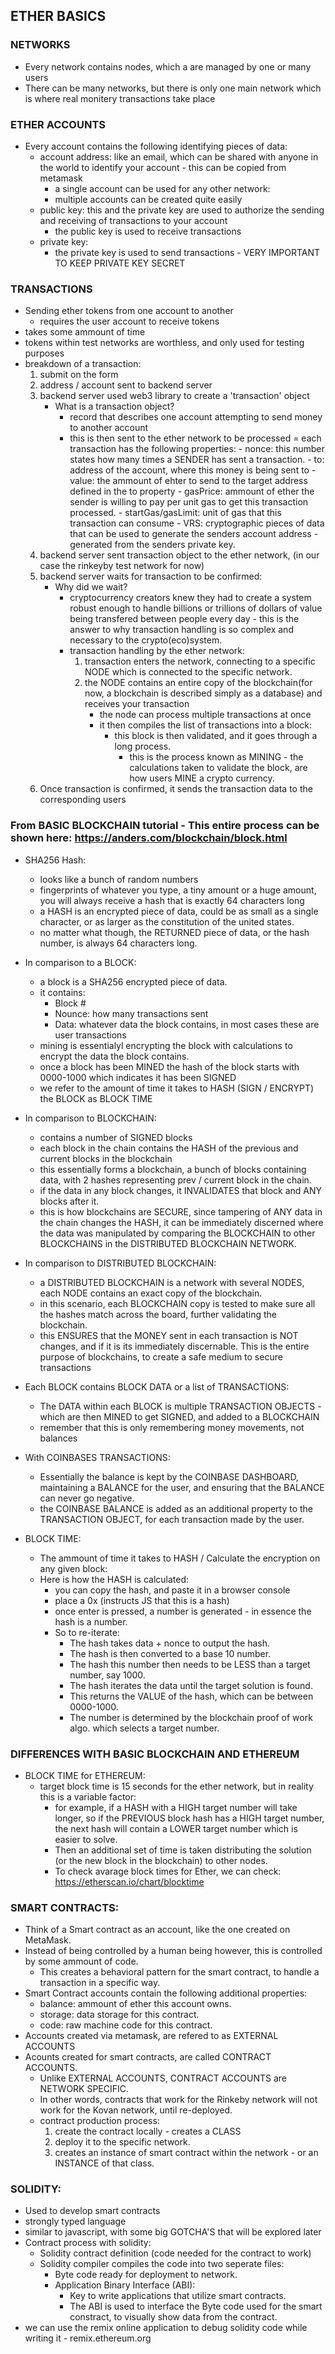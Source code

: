 ## ETHER BASICS

### NETWORKS

- Every network contains nodes, which a are managed by one or many users
- There can be many networks, but there is only one main network which is where real monitery transactions take place

### ETHER ACCOUNTS

- Every account contains the following identifying pieces of data:
	+ account address: like an email, which can be shared with anyone in the world to identify your account 	- this can be copied from metamask
		- a single account can be used for any other network:
		- multiple accounts can be created quite easily
	+ public key: this and the private key are used to authorize the sending and receiving of transactions to your account
		- the public key is used to receive transactions
	+ private key:
		- the private key is used to send transactions - VERY IMPORTANT TO KEEP PRIVATE KEY SECRET

### TRANSACTIONS

- Sending ether tokens from one account to another
	- requires the user account to receive tokens
- takes some ammount of time
- tokens within test networks are worthless, and only used for testing purposes
- breakdown of a transaction:
	1) submit on the form
	2) address / account sent to backend server
	3) backend server used web3 library to create a 'transaction' object
		+  What is a transaction object?
			+ record that describes one account attempting to send money to another account
			+ this is then sent to the ether network to be processed
				= each transaction has the following properties:
					- nonce: this number states how many times a SENDER has sent a transaction.
					- to: address of the account, where this money is being sent to
					- value: the ammount of ehter to send to the target address defined in the to property
					- gasPrice: ammount of ether the sender is willing to pay per unit gas to get this transaction processed.
					- startGas/gasLimit: unit of gas that this transaction can consume
					- VRS: cryptographic pieces of data that can be used to generate the senders account address - generated from the senders private key.
	4) backend server sent transaction object to the ether network, (in our case the rinkeyby test network for now) 
	5) backend server waits for transaction to be confirmed:
		+ Why did we wait?
			- cryptocurrency creators knew they had to create a system robust enough to handle billions or trillions of dollars of value being transfered between people every day - this is the answer to why transaction handling is so complex and necessary to the crypto(eco)system.
			- transaction handling by the ether network:
				1) transaction enters the network, connecting to a specific NODE which is connected to the specific network.
				2) the NODE contains an entire copy of the blockchain(for now, a blockchain is described simply as a database) and receives your transaction
					- the node can process multiple transactions at once
					- it then compiles the list of transactions into a block:
						- this block is then validated, and it goes through a long process.
							- this is the process known as MINING - the calculations taken to validate the block, are how users MINE a crypto currency. 
	6) Once transaction is confirmed, it sends the transaction data to the corresponding users

### From BASIC BLOCKCHAIN tutorial - This entire process can be shown here: https://anders.com/blockchain/block.html

- SHA256 Hash:
	- looks like a bunch of random numbers
	- fingerprints of whatever you type, a tiny amount or a huge amount, you will always receive a hash that is exactly 64 characters long
	- a HASH is an encrypted piece of data, could be as small as a single character, or as larger as the constitution of the united states.
	- no matter what though, the RETURNED piece of data, or the hash number, is always 64 characters long. 

- In comparison to a BLOCK:
	- a block is a SHA256 encrypted piece of data.
	- it contains:
		- Block #
		- Nounce: how many transactions sent 
		- Data: whatever data the block contains, in most cases these are user transactions
	- mining is essentialyl encrypting the block with calculations to encrypt the data the block contains.
	- once a block has been MINED the hash of the block starts with 0000-1000 which indicates it has been SIGNED
	- we refer to the amount of time it takes to HASH (SIGN / ENCRYPT) the BLOCK as BLOCK TIME

- In comparison to BLOCKCHAIN:
	- contains a number of SIGNED blocks
	- each block in the chain contains the HASH of the previous and current blocks in the blockchain
	- this essentially forms a blockchain, a bunch of blocks containing data, with 2 hashes representing prev / current block in the chain.
	- if the data in any block changes, it INVALIDATES that block and ANY blocks after it.
	- this is how blockchains are SECURE, since tampering of ANY data in the chain changes the HASH, it can be immediately discerned where the data was manipulated by comparing the BLOCKCHAIN to other BLOCKCHAINS in the DISTRIBUTED BLOCKCHAIN NETWORK.

- In comparison to DISTRIBUTED BLOCKCHAIN:
	-  a DISTRIBUTED BLOCKCHAIN is a network with several NODES, each NODE contains an exact copy of the blockchain.
	- in this scenario, each BLOCKCHAIN copy is tested to make sure all the hashes match across the board, further validating the blockchain.
	- this ENSURES that the MONEY sent in each transaction is NOT changes, and if it is its immediately discernable. This is the entire purpose of blockchains, to create a safe medium to secure transactions

- Each BLOCK contains BLOCK DATA or a list of TRANSACTIONS:
	- The DATA within each BLOCK is multiple TRANSACTION OBJECTS - which are then MINED to get SIGNED, and added to a BLOCKCHAIN
	- remember that this is only remembering money movements, not balances

- With COINBASES TRANSACTIONS:
	- Essentially the balance is kept by the COINBASE DASHBOARD, maintaining a BALANCE for the user, and ensuring that the BALANCE can never go negative.
	- the COINBASE BALANCE is added as an additional property to the TRANSACTION OBJECT, for each transaction made by the user.

- BLOCK TIME:
	- The ammount of time it takes to HASH / Calculate the encryption on any given block:
	- Here is how the HASH is calculated:
		- you can copy the hash, and paste it in a browser console
		- place a 0x (instructs JS that this is a hash)
		- once enter is pressed, a number is generated - in essence the hash is a number.
		- So to re-iterate:
			- The hash takes data + nonce to output the hash.
			- The hash is then converted to a base 10 number.
			- The hash this number then needs to be LESS than a target number, say 1000.
			- The hash iterates the data until the target solution is found.
			- This returns the VALUE of the hash, which can be between 0000-1000.
			- The number is determined by the blockchain proof of work algo. which selects a target number.

### DIFFERENCES WITH BASIC BLOCKCHAIN AND ETHEREUM

- BLOCK TIME for ETHEREUM:
	- target block time is 15 seconds for the ether network, but in reality this is a variable factor:
		- for example, if a HASH with a HIGH target number will take longer, so if the PREVIOUS block hash has a HIGH target number, the next hash will contain a LOWER target number which is easier to solve.
		- Then an additional set of time is taken distributing the solution (or the new block in the blockchain) to other nodes.
		- To check avarage block times for Ether, we can check: https://etherscan.io/chart/blocktime

### SMART CONTRACTS:

- Think of a Smart contract as an account, like the one created on MetaMask.
- Instead of being controlled by a human being however, this is controlled by some ammount of code.
	- This creates a behavioral pattern for the smart contract, to handle a transaction in a specific way.
- Smart Contract accounts contain the following additional properties:
	- balance: ammount of ether this account owns.
	- storage: data storage for this contract.
	- code: raw machine code for this contract.
- Accounts created via metamask, are refered to as EXTERNAL ACCOUNTS
- Acounts created for smart contracts, are called CONTRACT ACCOUNTS.
	- Unlike EXTERNAL ACCOUNTS, CONTRACT ACCOUNTS are NETWORK SPECIFIC.
	- In other words, contracts that work for the Rinkeby network will not work for the Kovan network, until re-deployed.
	- contract production process:
		1) create the contract locally - creates a CLASS
		2) deploy it to the specific network.
		3) creates an instance of smart contract within the network - or an INSTANCE of that class. 

### SOLIDITY:

- Used to develop smart contracts
- strongly typed language
- similar to javascript, with some big GOTCHA'S that will be explored later
- Contract process with solidity:
	- Solidity contract definition (code needed for the contract to work)
	- Solidity compiler compiles the code into two seperate files:
		- Byte code ready for deployment to network.
		- Application Binary Interface (ABI):
			- Key to write applications that utilize smart contracts.
			- The ABI is used to interface the Byte code used for the smart constract, to visually show data from the contract.
- we can use the remix online application to debug solidity code while writing it - remix.ethereum.org

